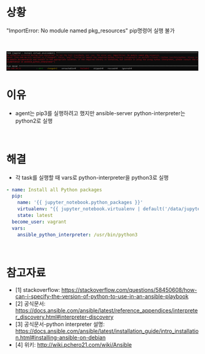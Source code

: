 # 상황
 "ImportError: No module named pkg_resources" pip명령어 실행 불가

<br>

![](./imgs/1_pip.PNG)

# 이유
* agent는 pip3를 실행하려고 했지만 ansible-server python-interpreter는 python2로 실행

<br>

# 해결
* 각 task를 실행할 때 vars로 python-interpreter을 python3로 실행
```yaml
- name: Install all Python packages
  pip:
    name: '{{ jupyter_notebook.python_packages }}'
    virtualenv: "{{ jupyter_notebook.virtualenv | default('/data/jupyter_workspace') }}"
    state: latest
  become_user: vagrant
  vars:
    ansible_python_interpreter: /usr/bin/python3
```

<br>

# 참고자료
* [1] stackoverflow: https://stackoverflow.com/questions/58450608/how-can-i-specify-the-version-of-python-to-use-in-an-ansible-playbook
* [2] 공식문서: https://docs.ansible.com/ansible/latest/reference_appendices/interpreter_discovery.html#interpreter-discovery
* [3] 공식문서-python interpreter 설명: https://docs.ansible.com/ansible/latest/installation_guide/intro_installation.html#installing-ansible-on-debian
* [4] 위키: http://wiki.pchero21.com/wiki/Ansible
